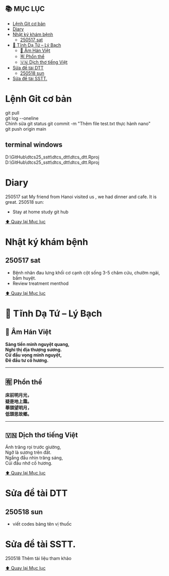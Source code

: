 ## 📚 MỤC LỤC <a name="TopPage"></a>

- [Lệnh Git cơ bản](#lệnh-git-cơ-bản)
- [Diary](#diary)
- [Nhật ký khám bệnh](#nhật-ký-khám-bệnh)
  - [250517 sat](#250517-sat)
- [🏯 Tĩnh Dạ Tứ – Lý Bạch](#-tĩnh-dạ-tứ--lý-bạch)
  - [📖 Âm Hán Việt](#-âm-hán-việt)
  - [🈶 Phồn thể](#-phồn-thể)
  - [🇻🇳 Dịch thơ tiếng Việt](#-dịch-thơ-tiếng-việt)
- [Sửa đề tài DTT](#sửa-đề-tài-dtt)
  - [250518 sun](#250518-sun)
- [Sửa đề tài SSTT.](#sửa-đề-tài-sstt)





# Lệnh Git cơ bản
git pull      
git log --oneline   
Chỉnh sửa
git status
git commit -m "Thêm file test.txt thực hành nano"      
git push origin main     

## terminal windows
D:\GitHub\dtcs25_sstt\dtcs_dtt\dtcs_dtt.Rproj
D:\GitHub\dtcs25_sstt\dtcs_dtt\dtcs_dtt.Rproj

# Diary
250517 sat
My friend from Hanoi visited us , we had dinner and cafe. It is great.
250518 sun: 
- Stay at home study git hub



[⬆️ Quay lại Mục lục](#TopPage)

# Nhật ký khám bệnh 
## 250517 sat
- Bệnh nhân đau lưng khối cơ cạnh cột sống 3-5 châm cứu, chườm ngải, bấm huyệt.
- Review treatment menthod

[⬆️ Quay lại Mục lục](#TopPage)

# 🏯 Tĩnh Dạ Tứ – Lý Bạch

## 📖 Âm Hán Việt

**Sàng tiền minh nguyệt quang,**  
**Nghi thị địa thượng sương.**  
**Cử đầu vọng minh nguyệt,**  
**Đê đầu tư cố hương.**

---

## 🈶 Phồn thể

**床前明月光，**  
**疑是地上霜。**  
**舉頭望明月，**  
**低頭思故鄉。**

---

## 🇻🇳 Dịch thơ tiếng Việt

Ánh trăng rọi trước giường,  
Ngỡ là sương trên đất.  
Ngẩng đầu nhìn trăng sáng,  
Cúi đầu nhớ cố hương.

[⬆️ Quay lại Mục lục](#TopPage)

# Sửa đề tài DTT
## 250518 sun
- viết codes bảng tên vị thuốc

# Sửa đề tài SSTT.
250518
 Thêm tài liệu tham khảo

 [⬆️ Quay lại Mục lục](#TopPage)

